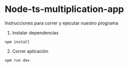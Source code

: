 # Node-ts-multiplication-app

Instrucciones para correr y ejecutar nuestro programa

1. Instalar dependencias

````
npm install
````
2. Correr aplicación
   
````
npm run dev
````